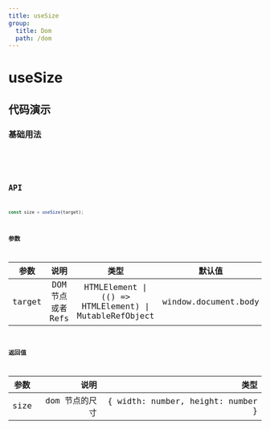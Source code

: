 ```yaml
---
title: useSize
group:
  title: Dom
  path: /dom
---
```


# useSize

## 代码演示

### 基础用法

<code  hideActions='["CSB", "EXTERNAL"]' src="./demo/demo1.tsx" title="默认返回body的size" />

<code  hideActions='["CSB", "EXTERNAL"]' src="./demo/demo2.tsx" title="通过ref获取组件" />

## API

```javascript
const size = useSize(target);
```

### 参数

|  参数  |       说明        |                          类型                          |        默认值        |
| :----: | :---------------: | :----------------------------------------------------: | :------------------: |
| target | DOM 节点或者 Refs | HTMLElement \| (() => HTMLElement) \| MutableRefObject | window.document.body |

### 返回值

| 参数 |           说明 |                              类型 |
| :--: | -------------: | --------------------------------: |
| size | dom 节点的尺寸 | { width: number, height: number } |
